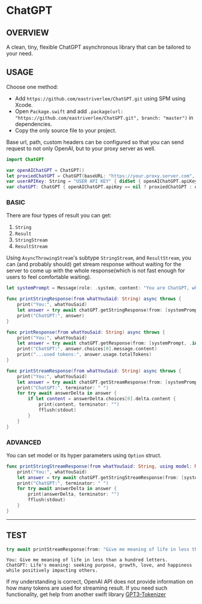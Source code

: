 # ChatGPT

## OVERVIEW
A clean, tiny, flexible ChatGPT asynchronous library that can be tailored to your need.
## USAGE
Choose one method:
* Add `https://github.com/eastriverlee/ChatGPT.git` using SPM using Xcode.  
* Open `Package.swift` and add `.package(url: "https://github.com/eastriverlee/ChatGPT.git", branch: "master")` in dependencies.  
* Copy the only source file to your project.

Base url, path, custom headers can be configured so that you can send request to not only OpenAI, but to your proxy server as well.
```swift
import ChatGPT

var openAIChatGPT = ChatGPT()
let proxiedChatGPT = ChatGPT(baseURL: "https://your.proxy.server.com", path: "v1/chatGPT")
var userAPIKey: String = "USER API KEY" { didSet { openAIChatGPT.apiKey = userAPIKey } }
var chatGPT: ChatGPT { openAIChatGPT.apiKey == nil ? proxiedChatGPT : openAIChatGPT }
```

### BASIC
There are four types of result you can get:
1. `String`
1. `Result`
1. `StringStream`
1. `ResultStream`  

Using `AsyncThrowingStream`'s subtype `StringStream`, and `ResultStream`, you can (and probably should) get stream response without waiting for the server to come up with the whole response(which is not fast enough for users to feel comfortable waiting).

```swift
let systemPrompt = Message(role: .system, content: "You are ChatGPT, when user says something, you respond back as instructed.")

func printStringResponse(from whatYouSaid: String) async throws {
    print("You:", whatYouSaid)
    let answer = try await chatGPT.getStringResponse(from: [systemPrompt, .init(content: whatYouSaid)])
    print("ChatGPT:", answer)
}

func printResponse(from whatYouSaid: String) async throws {
    print("You:", whatYouSaid)
    let answer = try await chatGPT.getResponse(from: [systemPrompt, .init(content: whatYouSaid)])
    print("ChatGPT:", answer.choices[0].message.content)
    print("...used tokens:", answer.usage.totalTokens)
}

func printStreamResponse(from whatYouSaid: String) async throws {
    print("You:", whatYouSaid)
    let answer = try await chatGPT.getStreamResponse(from: [systemPrompt, .init(content: whatYouSaid)])
    print("ChatGPT:", terminator: " ")
    for try await answerDelta in answer {
        if let content = answerDelta.choices[0].delta.content {
            print(content, terminator: "")
            fflush(stdout)
        }
    }
}
```

### ADVANCED
You can set model or its hyper parameters using `Option` struct.
```swift
func printStringStreamResponse(from whatYouSaid: String, using model: Model) async throws {
    print("You:", whatYouSaid)
    let answer = try await chatGPT.getStringStreamResponse(from: [systemPrompt, .init(content: whatYouSaid)], with: Option(model: model))
    print("ChatGPT:", terminator: " ")
    for try await answerDelta in answer {
        print(answerDelta, terminator: "")
        fflush(stdout)
    }
}
```
---

## TEST
```swift
try await printStreamResponse(from: "Give me meaning of life in less than a hundred letters.", using: .gpt_4)
```
```
You: Give me meaning of life in less than a hundred letters.
ChatGPT: Life's meaning: seeking purpose, growth, love, and happiness while positively impacting others.
```

If my understanding is correct, OpenAI API does not provide information on how many tokens are used for streaming result.
If you need such functionality, get help from another swift library [GPT3-Tokenizer]("https://github.com/aespinilla/GPT3-Tokenizer")
